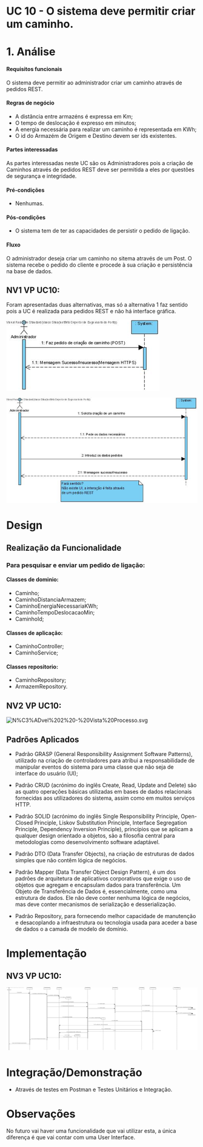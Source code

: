 # UC 10 - O sistema deve permitir criar um caminho.

# 1. Análise

#### Requisitos funcionais

O sistema deve permitir ao administrador criar um caminho através de pedidos REST.

#### Regras de negócio

* A distância entre armazéns é expressa em Km;
* O tempo de deslocação é expresso em minutos;
* A energia necessária para realizar um caminho é representada em KWh;
* O id do Armazém de Origem e Destino devem ser ids existentes.

#### Partes interessadas

As partes interessadas neste UC são os Administradores pois a criação de Caminhos através de pedidos REST deve ser permitida a eles por questões de segurança e integridade.

#### Pré-condições

* Nenhumas.

#### Pós-condições

* O sistema tem de ter as capacidades de persistir o pedido de ligação.

#### Fluxo

O administrador deseja criar um caminho no sitema através de um Post. 
O sistema recebe o pedido do cliente e procede à sua criação e persistência na base de dados.

## NV1 VP UC10:

Foram apresentadas duas alternativas, mas só a alternativa 1 faz sentido pois a UC é realizada para pedidos REST e não há interface gráfica.

![Vista%20Processo%20-%20ALT1.jpg](../../nivel1/US010/Vista%20Processo%20-%20ALT1.jpg)

![Vista%20Processo%20-%20ALT2.jpg](../../nivel1/US010/Vista%20Processo-%20ALT2.jpg)

#  Design

##  Realização da Funcionalidade
### Para pesquisar e enviar um pedido de ligação:
#### Classes de dominio: 
* Caminho; 
* CaminhoDistanciaArmazem;
* CaminhoEnergiaNecessariaKWh;
* CaminhoTempoDeslocacaoMin;
* CaminhoId;
 
#### Classes de aplicação:  
* CaminhoController;
* CaminhoService;

#### Classes repositorio: 
* CaminhoRepository;
* ArmazemRepository.

## NV2 VP UC10:
![N%C3%ADvel%202%20-%20Vista%20Processo.svg](../../nivel2/US010/N%C3%ADvel%202%20-%20Vista%20Processo.svg)

##  Padrões Aplicados

* Padrão GRASP (General Responsibility Assignment Software Patterns), utilizado na criação de controladores para atribui a responsabilidade de manipular eventos do sistema para uma classe que não seja de interface do usuário (UI);

* Padrão CRUD (acrónimo do inglês Create, Read, Update and Delete) são as quatro operações básicas utilizadas em bases de dados relacionais fornecidas aos utilizadores do sistema, assim como em muitos serviços HTTP.

* Padrão SOLID (acrónimo do inglês Single Responsibility Principle, Open-Closed Principle, Liskov Substitution Principle, Interface Segregation Principle, Dependency Inversion Principle), princípios que se aplicam a qualquer design orientado a objetos, são a filosofia central para metodologias como desenvolvimento software adaptável.

* Padrão DTO (Data Transfer Objects), na criação de estruturas de dados simples que não contêm lógica de negócios.

* Padrão Mapper (Data Transfer Object Design Pattern), é um dos padrões de arquitetura de aplicativos corporativos que exige o uso de objetos que agregam e encapsulam dados para transferência. Um Objeto de Transferência de Dados é, essencialmente, como uma estrutura de dados. Ele não deve conter nenhuma lógica de negócios, mas deve conter mecanismos de serialização e desserialização.

* Padrão Repository, para fornecendo melhor capacidade de manutenção e desacoplando a infraestrutura ou tecnologia usada para aceder a base de dados o a camada de modelo de domínio.

# Implementação

## NV3 VP UC10:
![Nivel3-VistaProcesso-us010.svg](../../nivel3/US010/Nivel3-VistaProcesso-us010.svg)

# Integração/Demonstração

* Através de testes em Postman e Testes Unitários e Integração.

# Observações

No futuro vai haver uma funcionalidade que vai utilizar esta, a única diferença é que vai contar com uma User Interface.
